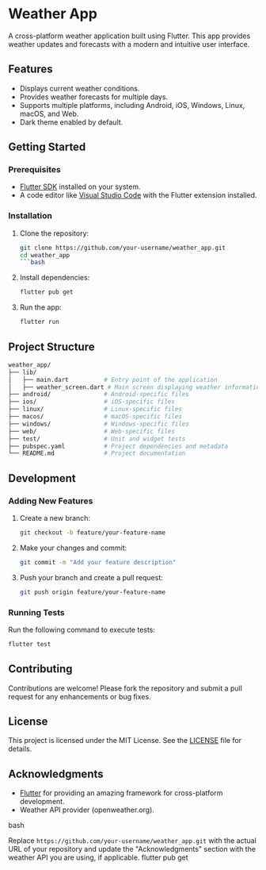 # Weather App

A cross-platform weather application built using Flutter. This app provides weather updates and forecasts with a modern and intuitive user interface.

## Features

- Displays current weather conditions.
- Provides weather forecasts for multiple days.
- Supports multiple platforms, including Android, iOS, Windows, Linux, macOS, and Web.
- Dark theme enabled by default.

## Getting Started

### Prerequisites

- [Flutter SDK](https://flutter.dev/docs/get-started/install) installed on your system.
- A code editor like [Visual Studio Code](https://code.visualstudio.com/) with the Flutter extension installed.

### Installation

1. Clone the repository:

   ```bash
   git clone https://github.com/your-username/weather_app.git
   cd weather_app
   ```bash

2. Install dependencies:

   ```bash
   flutter pub get
   ```

3. Run the app:

   ```bash
   flutter run
   ```

## Project Structure

```bash
weather_app/
├── lib/
│   ├── main.dart          # Entry point of the application
│   ├── weather_screen.dart # Main screen displaying weather information
├── android/               # Android-specific files
├── ios/                   # iOS-specific files
├── linux/                 # Linux-specific files
├── macos/                 # macOS-specific files
├── windows/               # Windows-specific files
├── web/                   # Web-specific files
├── test/                  # Unit and widget tests
├── pubspec.yaml           # Project dependencies and metadata
└── README.md              # Project documentation
```

## Development

### Adding New Features

1. Create a new branch:

   ```bash
   git checkout -b feature/your-feature-name
   ```

2. Make your changes and commit:

   ```bash
   git commit -m "Add your feature description"
   ```

3. Push your branch and create a pull request:

   ```bash
   git push origin feature/your-feature-name
   ```

### Running Tests

Run the following command to execute tests:

```bash
flutter test
```

## Contributing

Contributions are welcome! Please fork the repository and submit a pull request for any enhancements or bug fixes.

## License

This project is licensed under the MIT License. See the [LICENSE](LICENSE) file for details.

## Acknowledgments

- [Flutter](https://flutter.dev/) for providing an amazing framework for cross-platform development.
- Weather API provider (openweather.org).

bash

Replace `https://github.com/your-username/weather_app.git` with the actual URL of your repository and update the "Acknowledgments" section with the weather API you are using, if applicable.
   flutter pub get
